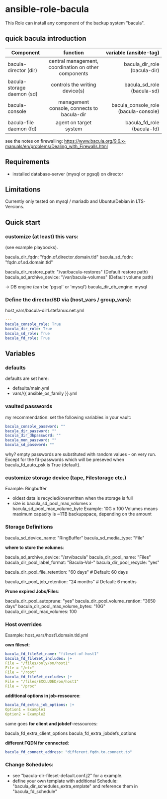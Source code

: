 # ansible-role-bacula

This Role can install any component of the backup system "bacula".

## quick bacula introduction

| Component | function | variable (ansible-tag) |
| ------------- |:-------------:| -----:|
| bacula-director (dir) | central management, coordination on other components | bacula_dir_role (bacula-dir) |
| bacula-storage daemon (sd) | controls the writing device(s) | bacula_sd_role (bacula-sd) |
| bacula-console | management console, connects to bacula-dir | bacula_console_role (bacula-console) |
| bacula-file daemon (fd) | agent on target system | bacula_fd_role (bacula-fd) |

see the notes on firewalling: https://www.bacula.org/9.6.x-manuals/en/problems/Dealing_with_Firewalls.html

## Requirements
- installed database-server (mysql or pgsql) on director

## Limitations

Currently only tested on mysql / mariadb and Ubuntu/Debian in LTS-Versions.

## Quick start

### customize (at least) this vars:
(see example playbooks).

bacula_dir_fqdn: "fqdn.of.director.domain.tld"
bacula_sd_fqdn: "fqdn.of.sd.domain.tld"

bacula_dir_restore_path: "/var/bacula-restores" (Default restore path)
bacula_sd_archive_device: "/var/bacula-volumes" (Default volume path)

-> DB engine (can be 'pgsql' or 'mysql')
bacula_dir_db_engine: mysql

### Define the director/SD via (host_vars / group_vars):

host_vars/bacula-dir1.stefanux.net.yml

```yaml
---
bacula_console_role: True
bacula_dir_role: True
bacula_sd_role: True
bacula_fd_role: True
```

## Variables

### defaults

defaults are set here:
- defaults/main.yml
- vars/{{ ansible_os_family }}.yml

### vaulted passwords
my recommendation: set the following variables in your vault:

```yaml
bacula_console_password: ""
bacula_dir_password: ""
bacula_dir_dbpassword: ""
bacula_mon_password: ""
bacula_sd_password: ""
```


why?
empty passwords are substituted with random values - on very run.
Except for the fd-passwords which will be preseved when bacula_fd_auto_psk is True (default).

### customize storage device (tape, Filestorage etc.)
Example: Ringbuffer 
- oldest data is recycled/overwritten when the storage is full
- size is bacula_sd_pool_max_volumes x bacula_sd_pool_max_volume_byte
Example: 10G x 100 Volumes means maximum capacity is ~1TB backupspace, depending on the amount

### Storage Definitions
bacula_sd_device_name: "RingBuffer"
bacula_sd_media_type: "File"

**where to store the volumes**:

bacula_sd_archive_device: "/srv/bacula"
bacula_dir_pool_name: "Files"
bacula_dir_pool_label_format: "Bacula-Vol-"
bacula_dir_pool_recycle: "yes"

bacula_dir_pool_file_retention: "60 days" # Default: 60 days

bacula_dir_pool_job_retention: "24 months" # Default: 6 months

**Prune expired Jobs/Files**:

bacula_dir_pool_autoprune: "yes"
bacula_dir_pool_volume_rention: "3650 days"
bacula_dir_pool_max_volume_bytes: "10G"
bacula_dir_pool_max_volumes: 100

### Host overrides

Example: host_vars/host1.domain.tld.yml

**own fileset**:
```yaml
bacula_fd_fileSet_name: "fileset-of-host1"
bacula_fd_fileSet_includes: |+
File = "/files/only/on/host1"
File = "/etc"
File = "/root"
bacula_fd_fileSet_excludes: |+
File = "/files/EXCLUDED/on/host1"
File = "/proc"
```

**additional options in job-ressource**:
```yaml
bacula_fd_extra_job_options: |+
Option1 = Example1
Option2 = Example2
```

same goes **for client and jobdef**-ressources:

bacula_fd_extra_client_options
bacula_fd_extra_jobdefs_options

**different FQDN for connected**:
```yaml
bacula_fd_connect_address: "different.fqdn.to.connect.to"
```

### Change Schedules:

- see "bacula-dir-fileset-default.conf.j2" for a example.
- define your own template with additional Schedule: "bacula_dir_schedules_extra_emplate"
and reference them in "bacula_fd_schedule"
